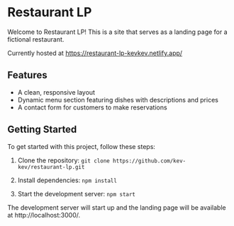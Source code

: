 # Restaurant LP

Welcome to Restaurant LP! This is a site that serves as a landing page for a fictional restaurant.

Currently hosted at https://restaurant-lp-kevkev.netlify.app/

## Features

- A clean, responsive layout
- Dynamic menu section featuring dishes with descriptions and prices
- A contact form for customers to make reservations

## Getting Started

To get started with this project, follow these steps:

1. Clone the repository:
`git clone https://github.com/kev-kev/restaurant-lp.git`

2. Install dependencies:
`npm install`

3. Start the development server:
`npm start`

The development server will start up and the landing page will be available at http://localhost:3000/.
